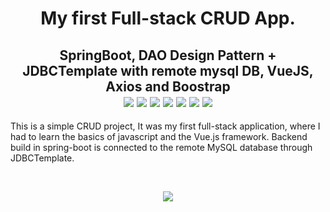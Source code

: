 <h1 align='center'>My first Full-stack CRUD App.</h1>
<h2 align='center'>SpringBoot,  DAO Design Pattern + JDBCTemplate with remote mysql DB, VueJS, Axios and Boostrap<br>
<img src="https://img.shields.io/badge/Java-ED8B00?style=plastic&logo=java&logoColor=white">
<img src="https://img.shields.io/badge/SpringBoot-6DB33F?style=plastic&logo=spring&logoColor=white">
<img src="https://img.shields.io/badge/Vue.js-35495E?style=plastic&logo=vue.js&logoColor=4FC08D">
<img src="https://img.shields.io/badge/Bootstrap-563D7C?style=plastic&logo=bootstrap&logoColor=white">
<img src="https://img.shields.io/badge/JavaScript-F7DF1E?style=plastic&logo=javascript&logoColor=black">
<img src="https://img.shields.io/badge/MySQL-00758F?style=plastic&logo=mysql&logoColor=white">
<img src="https://badges.pufler.dev/visits/JaneckN/cars-api-springboot-vue">
</h2>


This is a simple CRUD project, It was my first full-stack application, where I had to learn the basics of javascript and the Vue.js framework.
Backend build in spring-boot is connected to the remote MySQL database through JDBCTemplate.


<br/>

<p align="center">
<img src="https://i.ibb.co/xDmqFLn/car-app.jpg">
<br/>
<br/>
<br/>
</p>



